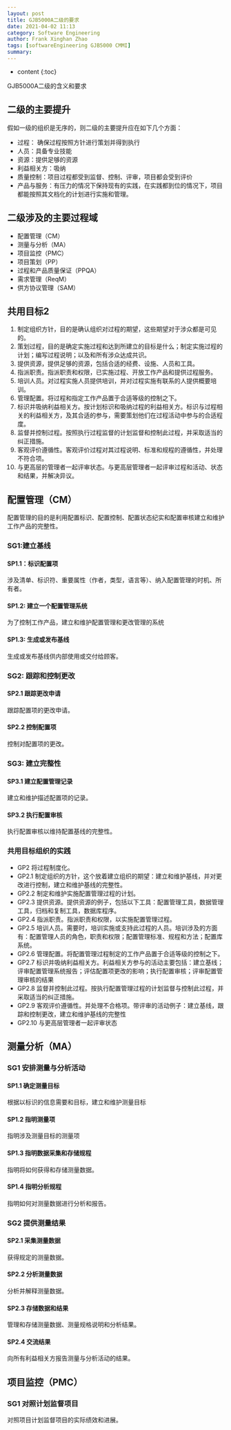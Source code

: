 ```yaml
---
layout: post
title: GJB5000A二级的要求
date: 2021-04-02 11:13
category: Software Engineering
author: Frank Xinghan Zhao 
tags: [softwareEngineering GJB5000 CMMI]
summary: 
---
```


* content
{:toc}


GJB5000A二级的含义和要求








## 二级的主要提升

假如一级的组织是无序的，则二级的主要提升应在如下几个方面：

- 过程： 确保过程按照方针进行策划并得到执行
- 人员：具备专业技能
- 资源：提供足够的资源
- 利益相关方：吸纳
- 质量控制：项目过程都受到监督、控制、评审，项目都会受到评价
- 产品与服务：有压力的情况下保持现有的实践，在实践都到位的情况下，项目都能按照其文档化的计划进行实施和管理。

## 二级涉及的主要过程域

* 配置管理（CM）
* 测量与分析（MA）
* 项目监控（PMC）
* 项目策划（PP）
* 过程和产品质量保证（PPQA）
* 需求管理（ReqM）
* 供方协议管理（SAM）

## 共用目标2

1. 制定组织方针，目的是确认组织对过程的期望，这些期望对于涉众都是可见的。
2. 策划过程，目的是确定实施过程和达到所建立的目标是什么；制定实施过程的计划；编写过程说明；以及和所有涉众达成共识。
3. 提供资源，提供足够的资源，包括合适的经费、设施、人员和工具。
4. 指派职责。指派职责和权限，已实施过程、开放工作产品和提供过程服务。
5. 培训人员。对过程实施人员提供培训，并对过程实施有联系的人提供概要培训。
6. 管理配置。将过程和指定工作产品置于合适等级的控制之下。
7. 标识并吸纳利益相关方。按计划标识和吸纳过程的利益相关方。标识与过程相关的利益相关方，及其合适的参与，需要策划他们在过程活动中参与的合适程度。
8. 监督并控制过程。按照执行过程监督的计划监督和控制此过程，并采取适当的纠正措施。
9. 客观评价遵循性。客观评价过程对其过程说明、标准和规程的遵循性，并处理不符合项。
10. 与更高层的管理者一起评审状态。与更高层管理者一起评审过程和活动、状态和结果，并解决异议。


## 配置管理（CM）

配置管理的目的是利用配置标识、配置控制、配置状态纪实和配置审核建立和维护工作产品的完整性。

### SG1:建立基线

#### SP1.1：标识配置项

涉及清单、标识符、重要属性（作者，类型，语言等）、纳入配置管理的时机、所有者。

#### SP1.2: 建立一个配置管理系统

为了控制工作产品，建立和维护配置管理和更改管理的系统

#### SP1.3: 生成或发布基线

生成或发布基线供内部使用或交付给顾客。

### SG2: 跟踪和控制更改

#### SP2.1 跟踪更改申请

跟踪配置项的更改申请。

#### SP2.2 控制配置项

控制对配置项的更改。

### SG3: 建立完整性

#### SP3.1 建立配置管理记录

建立和维护描述配置项的记录。

#### SP3.2 执行配置审核

执行配置审核以维持配置基线的完整性。

### 共用目标组织的实践

- GP2 将过程制度化。
- GP2.1 制定组织的方针，这个放着建立组织的期望：建立和维护基线，并对更改进行控制，建立和维护基线的完整性。
- GP2.2 制定和维护实施配置管理过程的计划。
- GP2.3 提供资源。提供资源的例子，包括以下工具：配置管理工具，数据管理工具，归档和复制工具，数据库程序。
- GP2.4 指派职责。指派职责和权限，以实施配置管理过程。
- GP2.5 培训人员。需要时，培训实施或支持此过程的人员。培训涉及的方面有：配置管理人员的角色，职责和权限；配置管理标准、规程和方法；配置库系统。
- GP2.6 管理配置。将配置管理过程制定的工作产品置于合适等级的控制之下。
- GP2.7 标识并吸纳利益相关方。利益相关方参与的活动主要包括：建立基线；评审配置管理系统报告；评估配置项更改的影响；执行配置审核；评审配置管理审核的结果
- GP2.8 监督并控制此过程。按执行配置管理过程的计划监督与控制此过程，并采取适当的纠正措施。
- GP2.9 客观评价遵循性。并处理不合格项。带评审的活动例子：建立基线，跟踪和控制更改，建立和维护基线的完整性
- GP2.10 与更高层管理者一起评审状态

## 测量分析（MA）

### SG1 安排测量与分析活动

#### SP1.1 确定测量目标

根据以标识的信息需要和目标，建立和维护测量目标

#### SP1.2 指明测量项

指明涉及测量目标的测量项

#### SP1.3 指明数据采集和存储规程

指明将如何获得和存储测量数据。

#### SP1.4 指明分析规程

指明如何对测量数据进行分析和报告。

### SG2 提供测量结果

#### SP2.1 采集测量数据

获得规定的测量数据。

#### SP2.2 分析测量数据

分析并解释测量数据。

#### SP2.3 存储数据和结果

管理和存储测量数据、测量规格说明和分析结果。

#### SP2.4 交流结果

向所有利益相关方报告测量与分析活动的结果。

## 项目监控（PMC）

### SG1 对照计划监督项目

对照项目计划监督项目的实际绩效和进展。